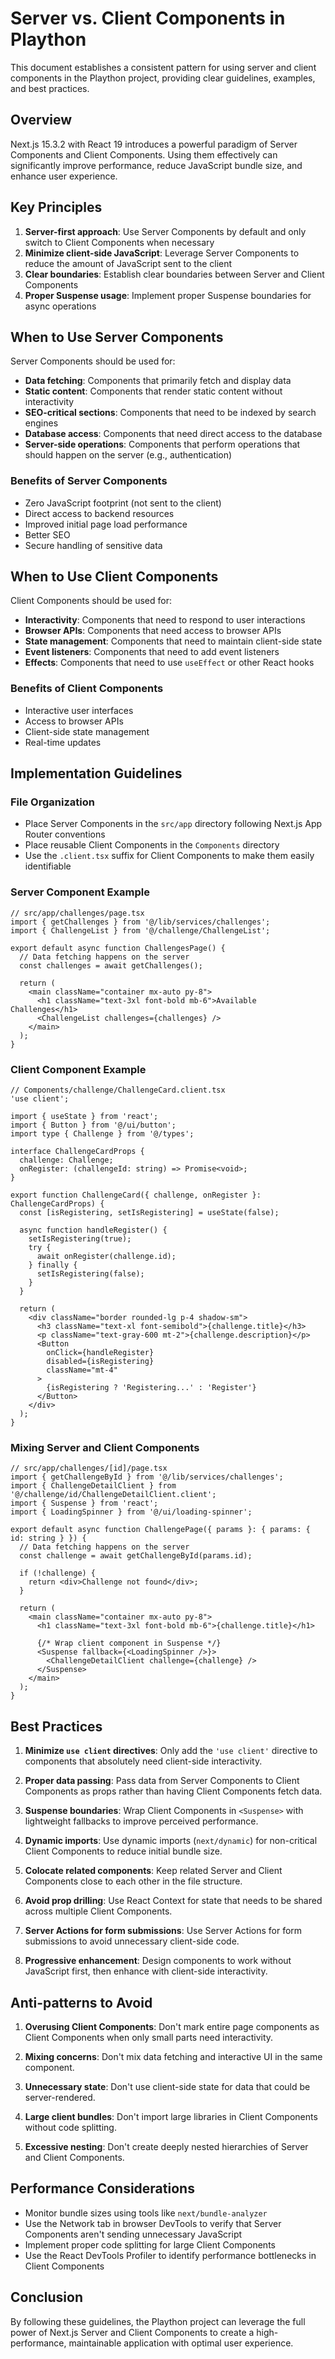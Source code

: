 # Server vs. Client Components in Plaython

This document establishes a consistent pattern for using server and client components in the Plaython project, providing clear guidelines, examples, and best practices.

## Overview

Next.js 15.3.2 with React 19 introduces a powerful paradigm of Server Components and Client Components. Using them effectively can significantly improve performance, reduce JavaScript bundle size, and enhance user experience.

## Key Principles

1. **Server-first approach**: Use Server Components by default and only switch to Client Components when necessary
2. **Minimize client-side JavaScript**: Leverage Server Components to reduce the amount of JavaScript sent to the client
3. **Clear boundaries**: Establish clear boundaries between Server and Client Components
4. **Proper Suspense usage**: Implement proper Suspense boundaries for async operations

## When to Use Server Components

Server Components should be used for:

- **Data fetching**: Components that primarily fetch and display data
- **Static content**: Components that render static content without interactivity
- **SEO-critical sections**: Components that need to be indexed by search engines
- **Database access**: Components that need direct access to the database
- **Server-side operations**: Components that perform operations that should happen on the server (e.g., authentication)

### Benefits of Server Components

- Zero JavaScript footprint (not sent to the client)
- Direct access to backend resources
- Improved initial page load performance
- Better SEO
- Secure handling of sensitive data

## When to Use Client Components

Client Components should be used for:

- **Interactivity**: Components that need to respond to user interactions
- **Browser APIs**: Components that need access to browser APIs
- **State management**: Components that need to maintain client-side state
- **Event listeners**: Components that need to add event listeners
- **Effects**: Components that need to use `useEffect` or other React hooks

### Benefits of Client Components

- Interactive user interfaces
- Access to browser APIs
- Client-side state management
- Real-time updates

## Implementation Guidelines

### File Organization

- Place Server Components in the `src/app` directory following Next.js App Router conventions
- Place reusable Client Components in the `Components` directory
- Use the `.client.tsx` suffix for Client Components to make them easily identifiable

### Server Component Example

```tsx
// src/app/challenges/page.tsx
import { getChallenges } from '@/lib/services/challenges';
import { ChallengeList } from '@/challenge/ChallengeList';

export default async function ChallengesPage() {
  // Data fetching happens on the server
  const challenges = await getChallenges();
  
  return (
    <main className="container mx-auto py-8">
      <h1 className="text-3xl font-bold mb-6">Available Challenges</h1>
      <ChallengeList challenges={challenges} />
    </main>
  );
}
```

### Client Component Example

```tsx
// Components/challenge/ChallengeCard.client.tsx
'use client';

import { useState } from 'react';
import { Button } from '@/ui/button';
import type { Challenge } from '@/types';

interface ChallengeCardProps {
  challenge: Challenge;
  onRegister: (challengeId: string) => Promise<void>;
}

export function ChallengeCard({ challenge, onRegister }: ChallengeCardProps) {
  const [isRegistering, setIsRegistering] = useState(false);
  
  async function handleRegister() {
    setIsRegistering(true);
    try {
      await onRegister(challenge.id);
    } finally {
      setIsRegistering(false);
    }
  }
  
  return (
    <div className="border rounded-lg p-4 shadow-sm">
      <h3 className="text-xl font-semibold">{challenge.title}</h3>
      <p className="text-gray-600 mt-2">{challenge.description}</p>
      <Button 
        onClick={handleRegister} 
        disabled={isRegistering}
        className="mt-4"
      >
        {isRegistering ? 'Registering...' : 'Register'}
      </Button>
    </div>
  );
}
```

### Mixing Server and Client Components

```tsx
// src/app/challenges/[id]/page.tsx
import { getChallengeById } from '@/lib/services/challenges';
import { ChallengeDetailClient } from '@/challenge/id/ChallengeDetailClient.client';
import { Suspense } from 'react';
import { LoadingSpinner } from '@/ui/loading-spinner';

export default async function ChallengePage({ params }: { params: { id: string } }) {
  // Data fetching happens on the server
  const challenge = await getChallengeById(params.id);
  
  if (!challenge) {
    return <div>Challenge not found</div>;
  }
  
  return (
    <main className="container mx-auto py-8">
      <h1 className="text-3xl font-bold mb-6">{challenge.title}</h1>
      
      {/* Wrap client component in Suspense */}
      <Suspense fallback={<LoadingSpinner />}>
        <ChallengeDetailClient challenge={challenge} />
      </Suspense>
    </main>
  );
}
```

## Best Practices

1. **Minimize `use client` directives**: Only add the `'use client'` directive to components that absolutely need client-side interactivity.

2. **Proper data passing**: Pass data from Server Components to Client Components as props rather than having Client Components fetch data.

3. **Suspense boundaries**: Wrap Client Components in `<Suspense>` with lightweight fallbacks to improve perceived performance.

4. **Dynamic imports**: Use dynamic imports (`next/dynamic`) for non-critical Client Components to reduce initial bundle size.

5. **Colocate related components**: Keep related Server and Client Components close to each other in the file structure.

6. **Avoid prop drilling**: Use React Context for state that needs to be shared across multiple Client Components.

7. **Server Actions for form submissions**: Use Server Actions for form submissions to avoid unnecessary client-side code.

8. **Progressive enhancement**: Design components to work without JavaScript first, then enhance with client-side interactivity.

## Anti-patterns to Avoid

1. **Overusing Client Components**: Don't mark entire page components as Client Components when only small parts need interactivity.

2. **Mixing concerns**: Don't mix data fetching and interactive UI in the same component.

3. **Unnecessary state**: Don't use client-side state for data that could be server-rendered.

4. **Large client bundles**: Don't import large libraries in Client Components without code splitting.

5. **Excessive nesting**: Don't create deeply nested hierarchies of Server and Client Components.

## Performance Considerations

- Monitor bundle sizes using tools like `next/bundle-analyzer`
- Use the Network tab in browser DevTools to verify that Server Components aren't sending unnecessary JavaScript
- Implement proper code splitting for large Client Components
- Use the React DevTools Profiler to identify performance bottlenecks in Client Components

## Conclusion

By following these guidelines, the Plaython project can leverage the full power of Next.js Server and Client Components to create a high-performance, maintainable application with optimal user experience.